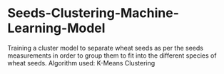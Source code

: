 # Seeds-Clustering-Machine-Learning-Model
Training a cluster model to separate wheat seeds as per the seeds measurements in order to group them to fit into the different species of wheat seeds.
Algorithm used: K-Means Clustering
